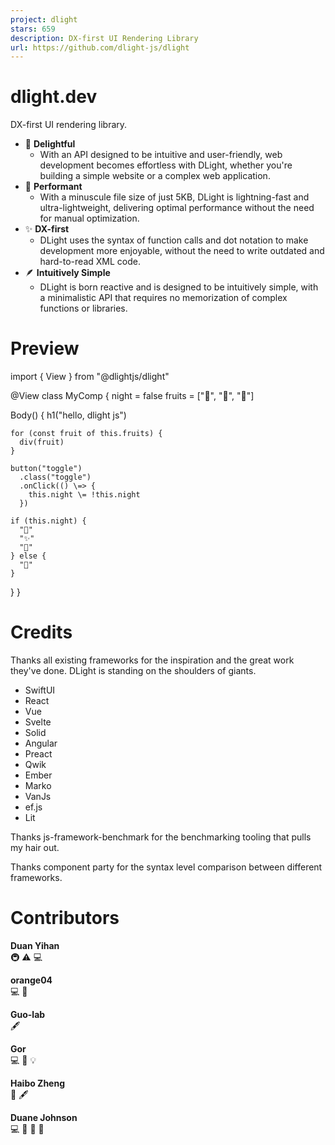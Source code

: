 ```yaml
---
project: dlight
stars: 659
description: DX-first UI Rendering Library
url: https://github.com/dlight-js/dlight
---
```


dlight.dev
==========

DX-first UI rendering library.

-   🥳 **Delightful**
    -   With an API designed to be intuitive and user-friendly, web development becomes effortless with DLight, whether you're building a simple website or a complex web application.
-   🚀 **Performant**
    -   With a minuscule file size of just 5KB, DLight is lightning-fast and ultra-lightweight, delivering optimal performance without the need for manual optimization.
-   ✨ **DX-first**
    -   DLight uses the syntax of function calls and dot notation to make development more enjoyable, without the need to write outdated and hard-to-read XML code.
-   🪶 **Intuitively Simple**
    -   DLight is born reactive and is designed to be intuitively simple, with a minimalistic API that requires no memorization of complex functions or libraries.

Preview
=======

import { View } from "@dlightjs/dlight"

@View
class MyComp {
  night \= false
  fruits \= \["🍎", "🍊", "🥑"\]

  Body() {
    h1("hello, dlight js")

    for (const fruit of this.fruits) {
      div(fruit)
    }

    button("toggle")
      .class("toggle")
      .onClick(() \=> {
        this.night \= !this.night
      })

    if (this.night) {
      "🌙"
      "✨"
      "🌟"
    } else {
      "🔆"
    }
  }
}

Credits
=======

Thanks all existing frameworks for the inspiration and the great work they've done. DLight is standing on the shoulders of giants.

-   SwiftUI
-   React
-   Vue
-   Svelte
-   Solid
-   Angular
-   Preact
-   Qwik
-   Ember
-   Marko
-   VanJs
-   ef.js
-   Lit

Thanks js-framework-benchmark for the benchmarking tooling that pulls my hair out.

Thanks component party for the syntax level comparison between different frameworks.

Contributors
============

  
**Duan Yihan**  
🚇 ⚠️ 💻

  
**orange04**  
💻 🎨

  
**Guo-lab**  
🖋

  
**Gor**  
💻 🐛 💡

  
**Haibo Zheng**  
🐛 🖋

  
**Duane Johnson**  
💻 🤔 📖 🚧
